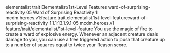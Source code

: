 <ability>
  <metadata>
    <class>elementalist</class>
    <feature_type>trait</feature_type>
    <file_dpath>Elementalist/1st-Level Features</file_dpath>
    <item_id>ward-of-surprising-reactivity</item_id>
    <item_index>05</item_index>
    <item_name>Ward of Surprising Reactivity</item_name>
    <level>1</level>
    <scc>mcdm.heroes.v1:feature.trait.elementalist.1st-level-feature:ward-of-surprising-reactivity</scc>
    <scdc>1.1.1:13.1.9.1:05</scdc>
    <source>mcdm.heroes.v1</source>
    <type>feature/trait/elementalist/1st-level-feature</type>
  </metadata>
  <effects>
    <effect type="mundane">You use the magic of fire to create a ward of explosive energy. Whenever an adjacent creature deals damage to you, you can use a free triggered action to push that creature up to a number of squares equal to twice your Reason score.</effect>
  </effects>
</ability>
